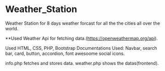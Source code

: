 # Weather_Station
Weather Station for 8 days weather forcast for all the the cities all over the world.

**Used Weather Api for fetching data.(https://openweathermap.org/api).

Used HTML, CSS, PHP, Bootstrap
Documentations Used: Navbar, search bar, card, button, accordion, font awesoome social icons.

info.php fetches and stores data.
weather.php shows the datas(frontend).

